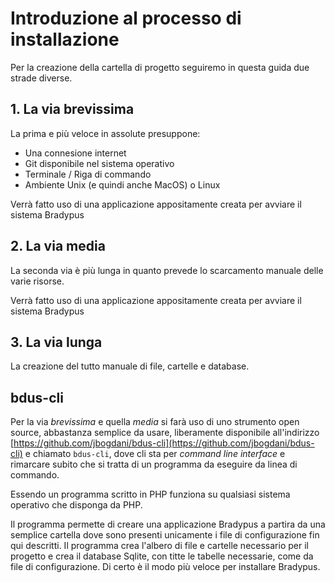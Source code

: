 # Introduzione al processo di installazione

Per la creazione della cartella di progetto seguiremo
in questa guida due strade diverse.

## 1. La via brevissima
La prima e più veloce in assolute presuppone:
- Una connesione internet
- Git disponibile nel sistema operativo
- Terminale / Riga di commando
- Ambiente Unix (e quindi anche MacOS) o Linux

Verrà fatto uso di una applicazione appositamente creata 
per avviare il sistema Bradypus


## 2. La via media
La seconda via è più lunga in quanto prevede lo scarcamento manuale 
delle varie risorse.

Verrà fatto uso di una applicazione appositamente creata 
per avviare il sistema Bradypus

## 3. La via lunga
La creazione del tutto manuale di file, cartelle e database.

## bdus-cli
Per la via _brevissima_ e quella _media_ si farà uso di uno strumento
open source, abbastanza semplice da usare, liberamente disponibile
all'indirizzo [https://github.com/jbogdani/bdus-cli](https://github.com/jbogdani/bdus-cli)
e chiamato `bdus-cli`, dove cli sta per _command line interface_ e rimarcare
subito che si tratta di un programma da eseguire da linea di commando.

Essendo un programma scritto in PHP funziona su qualsiasi sistema operativo che
disponga da PHP.

Il programma permette di creare una applicazione Bradypus a partira da una semplice cartella
dove sono presenti unicamente i file di configurazione fin qui descritti.
Il programma crea l'albero di file e cartelle necessario per il progetto e crea
il database Sqlite, con titte le tabelle necessarie, come da file di configurazione.
Di certo è il modo più veloce per installare Bradypus.